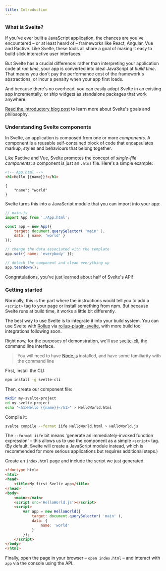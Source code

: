 ```yaml
---
title: Introduction
---
```


### What is Svelte?

If you've ever built a JavaScript application, the chances are you've encountered – or at least heard of – frameworks like React, Angular, Vue and Ractive. Like Svelte, these tools all share a goal of making it easy to build slick interactive user interfaces.

But Svelte has a crucial difference: rather than interpreting your application code at *run time*, your app is converted into ideal JavaScript at *build time*. That means you don't pay the performance cost of the framework's abstractions, or incur a penalty when your app first loads.

And because there's no overhead, you can easily adopt Svelte in an existing app incrementally, or ship widgets as standalone packages that work anywhere.

[Read the introductory blog post](/blog/frameworks-without-the-framework/) to learn more about Svelte's goals and philosophy.


### Understanding Svelte components

In Svelte, an application is composed from one or more *components*. A component is a reusable self-contained block of code that encapsulates markup, styles and behaviours that belong together.

Like Ractive and Vue, Svelte promotes the concept of *single-file components*: a component is just an `.html` file. Here's a simple example:

```html
<!-- App.html -->
<h1>Hello {{name}}!</h1>
```

```hidden-data
{
	"name": "world"
}
```

Svelte turns this into a JavaScript module that you can import into your app:

```js
// main.js
import App from './App.html';

const app = new App({
	target: document.querySelector( 'main' ),
	data: { name: 'world' }
});

// change the data associated with the template
app.set({ name: 'everybody' });

// detach the component and clean everything up
app.teardown();
```

Congratulations, you've just learned about half of Svelte's API!


### Getting started

Normally, this is the part where the instructions would tell you to add a `<script>` tag to your page or install something from npm. But because Svelte runs at build time, it works a little bit differently.

The best way to use Svelte is to integrate it into your build system. You can use Svelte with [Rollup](http://rollupjs.org) via [rollup-plugin-svelte](https://github.com/rollup/rollup-plugin-svelte), with more build tool integrations following soon.

Right now, for the purposes of demonstration, we'll use [svelte-cli](https://github.com/sveltejs/svelte-cli), the command line interface.

> You will need to have [Node.js](https://nodejs.org/en/) installed, and have some familiarity with the command line

First, install the CLI:

```bash
npm install -g svelte-cli
```

Then, create our component file:

```bash
mkdir my-svelte-project
cd my-svelte-project
echo "<h1>Hello {{name}}</h1>" > HelloWorld.html
```

Compile it:

```bash
svelte compile --format iife HelloWorld.html > HelloWorld.js
```

The `--format iife` bit means 'generate an immediately-invoked function expression' – this allows us to use the component as a simple `<script>` tag. (By default, Svelte will create a JavaScript module instead, which is recommended for more serious applications but requires additional steps.)

Create an `index.html` page and include the script we just generated:

```html
<!doctype html>
<html>
<head>
	<title>My first Svelte app</title>
</head>
<body>
	<main></main>
	<script src='HelloWorld.js'></script>
	<script>
		var app = new HelloWorld({
			target: document.querySelector( 'main' ),
			data: {
				name: 'world'
			}
		});
	</script>
</body>
</html>
```

Finally, open the page in your browser – `open index.html` – and interact with `app` via the console using the API.
